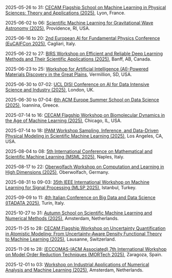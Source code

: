 2025-05-26 to 31: [CECAM Flagship School on Machine Learning in Physical Sciences: Theory and Applications (2025)](https://cecam.org/workshop-details/machine-learning-in-physical-sciences-theory-and-applications-1449 "This school explores machine learning in physical sciences, covering neural networks, generative models, and physics-informed learning. Topics include molecular dynamics, materials discovery, and applications in cosmology and biophysics, emphasizing theoretical foundations and practical ML implementations."), Lyon, France.

2025-06-02 to 06: [Scientific Machine Learning for Gravitational Wave Astronomy (2025)](https://icerm.brown.edu/program/topical_workshop/tw-25-smlgwa "This workshop focuses on machine learning for gravitational wave astronomy, covering neural networks for signal detection and parameter estimation. Topics include deep learning, Bayesian inference, and applications in LIGO data analysis, emphasizing AI-driven astrophysical discoveries."), Providence, RI, USA.

2025-06-16 to 20: [2nd European AI for Fundamental Physics Conference (EuCAIFCon 2025)](https://agenda.infn.it/event/43565/ "EuCAIFCon 2025 explores AI in fundamental physics, focusing on machine learning for particle physics, cosmology, and astrophysics. Topics include neural networks for event reconstruction, anomaly detection, and applications in collider experiments, emphasizing AI-driven physics discoveries."), Cagliari, Italy.

2025-06-22 to 27: [BIRS Workshop on Efficient and Reliable Deep Learning Methods and Their Scientific Applications (2025)](https://birs.ca/events/2025/5-day-workshops/25w5382 "This workshop focuses on deep learning, covering efficient algorithms, uncertainty quantification, and physics-informed neural networks. Topics include reliable training methods, applications in physics and biology, emphasizing robust and scalable deep learning for scientific discovery."), Banff, AB, Canada.

2025-06-23 to 25: [Workshop for Artificial Intelligence (AI)-Powered Materials Discovery in the Great Plains](https://aimaterialsworkshop.org/event/1/ "This workshop focuses on AI-powered materials discovery, covering neural networks, generative models, and high-throughput screening. Topics include alloy design, functional materials, and applications in energy and electronics, emphasizing machine learning for rapid material innovation."), Vermillion, SD, USA.

2025-06-30 to 07-02: [UCL DISI Conference on AI for Data Intensive Science and Industry (2025)](https://www.ucl.ac.uk/data-intensive-science-industry/news/2024/dec/explore-future-ai-data-intensive-science-and-industry "This conference explores AI for data-intensive science and industry, covering deep learning, data analytics, and predictive modeling. Topics include AI for physics, healthcare, and manufacturing, emphasizing scalable AI solutions for large-scale data challenges."), London, UK.

2025-06-30 to 07-04: [6th ACM Europe Summer School on Data Science (2025)](https://europe.acm.org/seasonal-schools/data-science/2025 "This summer school focuses on data science, covering machine learning, data mining, and statistical analysis. Topics include big data analytics, deep learning, and applications in healthcare and finance, emphasizing practical and theoretical data science skills."), Ioannina, Greece.

2025-07-14 to 16: [CECAM Flagship Workshop on Biomolecular Dynamics in the Age of Machine Learning (2025)](https://cecam.org/workshop-details/biomolecular-dynamics-in-the-age-of-machine-learning-1442 "This workshop explores machine learning for biomolecular dynamics, covering molecular dynamics simulations, neural network potentials, and protein folding. Topics include drug discovery, biomolecular interactions, and applications in biophysics, emphasizing AI-driven computational biology advancements."), Chicago, IL, USA.

2025-07-14 to 18: [IPAM Workshop Sampling, Inference, and Data-Driven Physical Modeling in Scientific Machine Learning (2025)](https://ipam.ucla.edu/programs/workshops/sampling-inference-and-data-driven-physical-modeling-in-scientific-machine-learning-2/ "This workshop explores scientific machine learning, covering sampling methods, Bayesian inference, and physics-informed neural networks. Topics include uncertainty quantification, applications in physics and engineering, emphasizing data-driven computational modeling for scientific discovery."), Los Angeles, CA, USA.

2025-08-04 to 08: [5th International Conference on Mathematical and Scientific Machine Learning (MSML 2025)](https://sites.google.com/view/msml2025/home "MSML 2025 focuses on mathematical and scientific machine learning, covering deep learning, optimization, and physics-informed models. Topics include applications in physics, biology, and engineering, emphasizing theoretical and computational advancements in scientific machine learning."), Naples, Italy.

2025-08-17 to 22: [Oberwolfach Workshop on Computation and Learning in High Dimensions (2025)](https://mfo.de/occasion/2534/www_view "This workshop explores high-dimensional computation and learning, covering dimensionality reduction, sparse modeling, and deep learning. Topics include applications in data science, signal processing, and bioinformatics, emphasizing mathematical and computational methods for high-dimensional data analysis and machine learning."), Oberwolfach, Germany.

2025-08-31 to 09-03: [35th IEEE International Workshop on Machine Learning for Signal Processing (MLSP 2025)](https://2025.ieeemlsp.org/en/ "MLSP 2025 focuses on machine learning for signal processing, covering neural networks, sparse modeling, and time-series analysis. Topics include applications in audio processing, medical imaging, and telecommunications, emphasizing computational methods for signal and data analysis."), Istanbul, Turkey.

2025-09-09 to 11: [4th Italian Conference on Big Data and Data Science (ITADATA 2025)](https://www.itadata.it/ "Covers big data analytics and data science advancements. Topics include machine learning algorithms, statistical modeling, data mining, and applications in industry, healthcare, and social sciences, emphasizing scalable computational techniques and data-driven decision-making."), Turin, Italy.

2025-10-27 to 31: [Autumn School on Scientific Machine Learning and Numerical Methods (2025)](https://www.cwi.nl/en/education/semester-programmes/cwi-research-semester-programs/synergies-in-numerical-linear-algebra-and-machine-learning/ "Explores synergies between numerical linear algebra and machine learning. Topics include matrix computations, deep learning optimization, and applications in scientific computing and data analysis."), Amsterdam, Netherlands.

2025-11-25 to 28: [CECAM Flagship Workshop on Uncertainty Quantification in Atomistic Modeling: From Uncertainty-Aware Density Functional Theory to Machine Learning (2025)](https://cecam.org/workshop-details/uncertainty-quantification-in-atomistic-modeling-from-uncertainty-aware-density-functional-theory-to-machine-learning-1380 "This workshop explores uncertainty quantification in atomistic modeling, covering uncertainty-aware DFT, Bayesian methods, and machine learning. Topics include applications in materials science, chemical physics, and nanotechnology, emphasizing computational techniques for reliable atomistic simulations."), Lausanne, Switzerland.

2025-11-26 to 28: [(ECCOMAS-IACM Associated) 7th International Workshop on Model Order Reduction Techniques (MORTech 2025)](https://mortech2025.i3a.es/ "MORTech 2025 focuses on model order reduction, covering reduced-order modeling, proper orthogonal decomposition, and machine learning integration. Topics include applications in fluid dynamics, structural mechanics, and control systems, emphasizing computational methods for efficient high-fidelity simulations."), Zaragoza, Spain.

2025-12-01 to 03: [Workshop on Industrial Applications of Numerical Analysis and Machine Learning (2025)](https://www.cwi.nl/en/education/semester-programmes/cwi-research-semester-programs/synergies-in-numerical-linear-algebra-and-machine-learning/ "Explores numerical analysis and machine learning in industry. Topics include large-scale matrix computations, data-driven modeling, and applications in engineering and finance."), Amsterdam, Netherlands.

